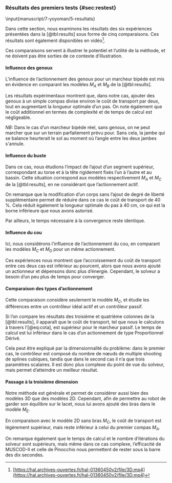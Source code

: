 ### Résultats des premiers tests {#sec:restest}

\input{manuscript/7-yoyoman/5-resultats}

Dans cette section, nous examinons les résultats des six expériences présentées dans la [@tbl:results] sous forme de
cinq comparaisons. Ces résultats sont également disponibles en vidéo[^12].

[^12]: [https://hal.archives-ouvertes.fr/hal-01360450v2/file/3D.mp4](https://hal.archives-ouvertes.fr/hal-01360450v2/file/3D.mp4)

<!--TODO: fichier hal.laas.fr, v2-->

Ces comparaisons servent à illustrer le potentiel et l’utilité de la méthode, et ne doivent pas être sorties de ce
contexte d’illustration.

#### Influence des genoux

L’influence de l’actionnement des genoux pour un marcheur bipède est mis en évidence en comparant les modèles $M_A$ et
$M_B$ de la [@tbl:results].

Les résultats expérimentaux montrent que, dans notre cas, ajouter des genoux à un simple compas divise environ le coût
de transport par deux, tout en augmentant la longueur optimale d’un pas. On note également que le coût additionnel en
termes de complexité et de temps de calcul est négligeable.

*NB:* Dans le cas d’un marcheur bipède réel, sans genoux, on ne peut marcher que sur un terrain parfaitement prévu
pour. Sans cela, la jambe qui se balance heurterait le sol au moment où l’angle entre les deux jambes s'annule.

#### Influence du buste

Dans ce cas, nous étudions l’impact de l’ajout d’un segment supérieur, correspondant au torse et à la tête rigidement
fixés l’un à l’autre et au bassin. Cette situation correspond aux modèles respectivement $M_A$ et $M_C$ de la
[@tbl:results], en ne considérant que l’actionnement actif.

On remarque que la modification d’un corps sans l’ajout de degré de liberté supplémentaire permet de réduire dans
ce cas le coût de transport de 40 %. Cela réduit également la longueur optimale du pas à 40 cm, ce qui est la borne
inférieure que nous avons autorisé.

Par ailleurs, le temps nécessaire à la convergence reste identique.

#### Influence du cou

Ici, nous considérons l’influence de l’actionnement du cou, en comparant les modèles $M_C$ et $M_D$ pour un même
actionnement.

Ces expériences nous montrent que l’accroissement du coût de transport entre ces deux cas est inférieur au pourcent,
alors que nous avons ajouté un actionneur et dépensons donc plus d’énergie. Cependant, le solveur a besoin d’un peu
plus de temps pour converger.

#### Comparaison des types d’actionnement

Cette comparaison considère seulement le modèle $M_C$, et étudie les différences entre un contrôleur idéal actif et un
contrôleur passif.

Si l’on compare les résultats des troisième et quatrième colonnes de la [@tbl:results], il apparaît que le coût de
transport, tel que nous le calculons à travers l’[@eq:cota], est supérieur pour le marcheur passif. Le temps de calcul
est lui inférieur dans le cas d’un actionnement de type Proportionnel Dérivé.

Cela peut être expliqué par la dimensionnalité du problème: dans le premier cas, le contrôleur est composé du nombre
de nœuds de multiple shooting de splines cubiques, tandis que dans le second cas il n’a que trois paramètres scalaires.
Il est donc plus complexe du point de vue du solveur, mais permet d’atteindre un meilleur résultat.

#### Passage à la troisième dimension

Notre méthode est générale et permet de considérer aussi bien des modèles 3D que des modèles 2D. Cependant, afin de
permettre au robot de garder son équilibre sur le lacet, nous lui avons ajouté des bras dans le modèle $M_E$.

En comparaison avec le modèle 2D sans bras $M_C$, le coût de transport est légèrement supérieur, mais reste inférieur à
celui du premier compas $M_A$.

On remarque également que le temps de calcul et le nombre d’itérations du solveur sont supérieurs, mais même dans ce
cas complexe, l’efficacité de MUSCOD-II et celle de Pinocchio nous permettent de rester sous la barre des dix
secondes.
